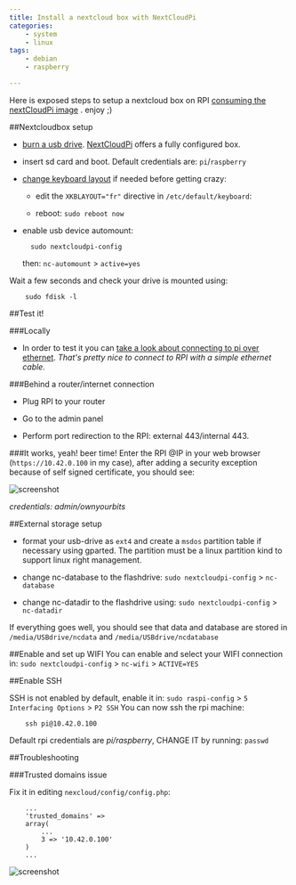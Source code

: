 ```yaml
---
title: Install a nextcloud box with NextCloudPi
categories:
    - system
    - linux
tags:
    - debian
    - raspberry

---
```

Here is exposed steps to setup a nextcloud box on RPI [consuming the nextCloudPi image](https://ownyourbits.com/2017/02/13/nextcloud-ready-raspberry-pi-image/) . enjoy ;)
 
##Nextcloudbox setup

- [burn a usb drive](/blog/2017/06/12/create-a-debian-iso-live-usb-drive). [NextCloudPi](https://ownyourbits.com/2017/02/13/nextcloud-ready-raspberry-pi-image/) offers a fully configured box.

- insert sd card and boot. Default credentials are: `pi`/`raspberry`

- [change keyboard layout](https://raspberrypi.stackexchange.com/questions/10060/raspbian-keyboard-layout) if needed before getting crazy:
    
    - edit the `XKBLAYOUT="fr"` directive in `/etc/default/keyboard`:
    
    
    - reboot: `sudo reboot now`
    
- enable usb device automount:
    
        sudo nextcloudpi-config
        
    then: `nc-automount` > `active=yes`
        
Wait a few seconds and check your drive is mounted using:
        
        sudo fdisk -l
        

##Test it!

###Locally
- In order to test it you can [take a look about connecting to pi over ethernet](/blog/2017/06/15/connect-to-raspberry-over-ethernet). *That's pretty nice to connect to RPI with a simple ethernet cable.*

###Behind a router/internet connection

- Plug RPI to your router

- Go to the admin panel

- Perform port redirection to the RPI: external 443/internal 443.

###It works, yeah! beer time!
Enter the RPI @IP in your web browser (`https://10.42.0.100` in my case), after adding a security exception because of self signed certificate, you should see:

![screenshot](/images/nextcloud/nextcloud-login.png)

*credentials: admin/ownyourbits*


##External storage setup
- format your usb-drive as `ext4` and create a `msdos` partition table if necessary using gparted. The partition must be a linux partition kind to support linux right management. 

- change nc-database to the flashdrive: `sudo nextcloudpi-config` > `nc-database`

- change nc-datadir to the flashdrive using: `sudo nextcloudpi-config` > `nc-datadir` 
        
If everything goes well, you should see that data and database are stored in `/media/USBdrive/ncdata` and `/media/USBdrive/ncdatabase`
        
##Enable and set up WIFI 
You can enable and select your WIFI connection in:
        `sudo nextcloudpi-config` > `nc-wifi` > `ACTIVE=YES`  

##Enable SSH
 
SSH is not enabled by default, enable it in: `sudo raspi-config` > `5 Interfacing Options` > `P2 SSH`
You can now ssh the rpi machine:
  
        ssh pi@10.42.0.100
        
Default rpi credentials are *pi/raspberry*, CHANGE IT by running: `passwd`
        
##Troubleshooting

###Trusted domains issue

Fix it in editing `nexcloud/config/config.php`: 
        
        ...
        'trusted_domains' =>
        array(
            ...
            3 => '10.42.0.100'
        )
        ...

![screenshot](/images/nextcloud/nextcloud-trusted-domains.png)
